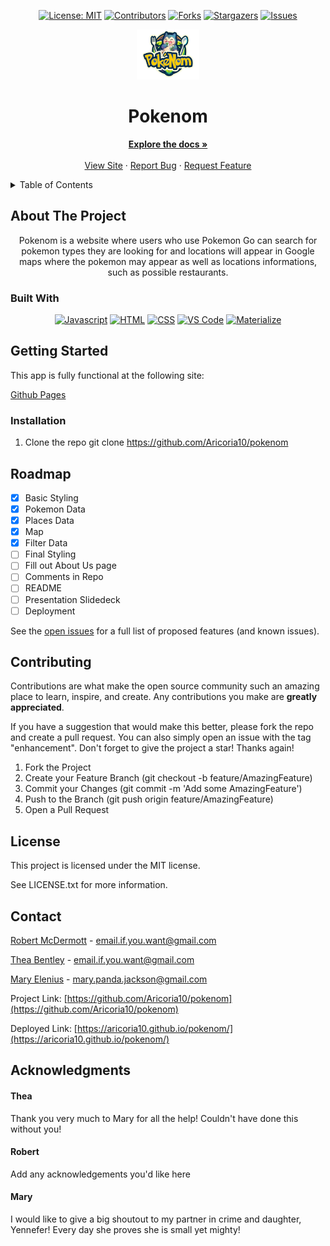 <div align="center">

<!-- TODO: Replace 404pandas with your Github Username (i.e. Aricoria10) for entire README-->
<!-- TODO: Replace PARSR with your Github Repo name (i.e. Pokenom) for entire README -->

[![License: MIT](https://img.shields.io/badge/License-MIT-yellow.svg)](https://opensource.org/licenses/MIT)
[![Contributors](https://img.shields.io/github/contributors/404pandas/PARSR.svg?style=plastic&logo=appveyor)](https://github.com/404pandas/PARSR/graphs/contributors)
[![Forks](https://img.shields.io/github/forks/404pandas/PARSR.svg?style=plastic&logo=appveyor)](https://github.com/404pandas/PARSR/network/members)
[![Stargazers](https://img.shields.io/github/stars/404pandas/PARSR.svg?style=plastic&logo=appveyor)](https://github.com/404pandas/PARSR/stargazers)
[![Issues](https://img.shields.io/github/issues/404pandas/PARSR.svg?style=plastic&logo=appveyor)](https://github.com/404pandas/PARSR/issues)

</div>

<!-- PROJECT LOGO -->

<div align="center">
  <a href="https://github.com/404pandas/PARSR">
    <img src="./assets/images/poke-logo.png" alt="Logo" width="100" height="80">
  </a>
  </div>

<div align="center">
  <p align="center">
<h1> Pokenom </h1>    
    <a href="https://github.com/Aricoria10/pokenom"><strong>Explore the docs »</strong></a>
    <br />
    <br />
    <!-- TODO: Add your deployment URL here -->
    <a href="https://aricoria10.github.io/pokenom/">View Site</a>
    ·
    <a href="https://github.com/Aricoria10/pokenom/issues">Report Bug</a>
    ·
    <a href="https://github.com/Aricoria10/pokenom/issues">Request Feature</a>
  </p>
</div>

<!-- TABLE OF CONTENTS -->
<details>
  <summary>Table of Contents</summary>
  <ol>
    <li>
      <a href="#about-the-project">About The Project</a>
      <ul>
        <li><a href="#built-with">Built With</a></li>
      </ul>
    </li>
    <li>
      <a href="#getting-started">Getting Started</a>
      <ul>
        <li><a href="#installation">Installation</a></li>
      </ul>
    </li>
    <li><a href="#roadmap">Roadmap</a></li>
    <li><a href="#contributing">Contributing</a></li>
    <li><a href="#license">License</a></li>
    <li><a href="#contact">Contact</a></li>
    <li><a href="#acknowledgments">Acknowledgments</a></li>
  </ol>
</details>

<!-- ABOUT THE PROJECT -->

## About The Project

<div align="center">
<!-- TODO: Add screenshots of the final product -->
<!-- Add screenshots using the following format: -->
<!-- ![Screenshot alt description](directPathOfScreenshots) -->

<!-- TODO: Add a project description -->

Pokenom is a website where users who use Pokemon Go can search for pokemon types they are looking for and locations will appear in Google maps where the pokemon may appear as well as locations informations, such as possible restaurants.

</div>

### Built With

<div align="center">

[![Javascript](https://img.shields.io/badge/Language-JavaScript-ff0000?style=plastic&logo=JavaScript&logoWidth=10)](https://javascript.info/)
[![HTML](https://img.shields.io/badge/Language-CSS-ff8000?style=plastic&logo=HTML5&logoWidth=10)](https://html.com/)
[![CSS](https://img.shields.io/badge/Language-CSS-ffff00?style=plastic&logo=CSS3&logoWidth=10)](https://www.w3schools.com/css/default.asp)
[![VS Code](https://img.shields.io/badge/IDE-VSCode-80ff00?style=plastic&logo=VisualStudioCode&logoWidth=10)](https://code.visualstudio.com/docs)
[![Materialize](https://img.shields.io/badge/Framework-Materialize-0000ff?style=plastic&logo=MUI&logoWidth=10)](https://materializecss.com/getting-started.html)

</div>

<!-- GETTING STARTED -->

## Getting Started

This app is fully functional at the following site:

<!-- TODO: Add deployment Link -->

[Github Pages](https://aricoria10.github.io/pokenom/)

### Installation

1. Clone the repo
   git clone https://github.com/Aricoria10/pokenom

<!-- USAGE EXAMPLES -->

<!-- ROADMAP -->

## Roadmap

- [x] Basic Styling
- [x] Pokemon Data
- [x] Places Data
- [x] Map
- [x] Filter Data
- [ ] Final Styling
- [ ] Fill out About Us page
- [ ] Comments in Repo
- [ ] README
- [ ] Presentation Slidedeck
- [ ] Deployment

See the [open issues](https://github.com/404pandas/PARSR/issues) for a full list of proposed features (and known issues).

<!-- CONTRIBUTING -->

## Contributing

Contributions are what make the open source community such an amazing place to learn, inspire, and create. Any contributions you make are **greatly appreciated**.

If you have a suggestion that would make this better, please fork the repo and create a pull request. You can also simply open an issue with the tag "enhancement".
Don't forget to give the project a star! Thanks again!

1. Fork the Project
2. Create your Feature Branch (git checkout -b feature/AmazingFeature)
3. Commit your Changes (git commit -m 'Add some AmazingFeature')
4. Push to the Branch (git push origin feature/AmazingFeature)
5. Open a Pull Request

<!-- LICENSE -->

## License

This project is licensed under the MIT license.

See LICENSE.txt for more information.

<!-- CONTACT -->

## Contact

<!-- Todo: Add your contact info if you want -->

[Robert McDermott](https://www.maryelenius.com/d20) - email.if.you.want@gmail.com

[Thea Bentley](https://github.com/Aricoria10/) - email.if.you.want@gmail.com

[Mary Elenius](https://www.maryelenius.com/d20) - mary.panda.jackson@gmail.com

<!-- TODO: Add your Github repo -->

Project Link: [https://github.com/Aricoria10/pokenom](https://github.com/Aricoria10/pokenom)

<!-- TODO: Add your deployment link -->

Deployed Link: [https://aricoria10.github.io/pokenom/](https://aricoria10.github.io/pokenom/)

<!-- ACKNOWLEDGMENTS -->

## Acknowledgments

<!-- TODO: Add any acknowledgements you'd like to add here! -->

#### Thea

Thank you very much to Mary for all the help! Couldn't have done this without you!

#### Robert

Add any acknowledgements you'd like here

#### Mary

I would like to give a big shoutout to my partner in crime and daughter, Yennefer! Every day she proves she is small yet mighty!
